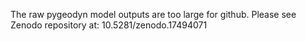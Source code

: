 The raw pygeodyn model outputs are too large for github. Please see Zenodo repository at:
10.5281/zenodo.17494071
